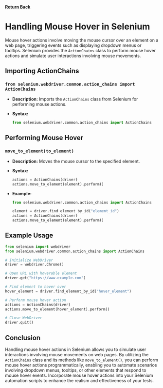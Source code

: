 #### [Return Back](../../selenium_with_python.md)

# Handling Mouse Hover in Selenium

Mouse hover actions involve moving the mouse cursor over an element on a web page, triggering events such as displaying dropdown menus or tooltips. Selenium provides the `ActionChains` class to perform mouse hover actions and simulate user interactions involving mouse movements.

## Importing ActionChains

### `from selenium.webdriver.common.action_chains import ActionChains`

- **Description:** Imports the `ActionChains` class from Selenium for performing mouse actions.

- **Syntax:**
  ```python
  from selenium.webdriver.common.action_chains import ActionChains
  ```

## Performing Mouse Hover

### `move_to_element(to_element)`

- **Description:** Moves the mouse cursor to the specified element.

- **Syntax:**
  ```python
  actions = ActionChains(driver)
  actions.move_to_element(element).perform()
  ```

- **Example:**
  ```python
  from selenium.webdriver.common.action_chains import ActionChains

  element = driver.find_element_by_id("element_id")
  actions = ActionChains(driver)
  actions.move_to_element(element).perform()
  ```

## Example Usage

```python
from selenium import webdriver
from selenium.webdriver.common.action_chains import ActionChains

# Initialize WebDriver
driver = webdriver.Chrome()

# Open URL with hoverable element
driver.get("https://www.example.com")

# Find element to hover over
hover_element = driver.find_element_by_id("hover_element")

# Perform mouse hover action
actions = ActionChains(driver)
actions.move_to_element(hover_element).perform()

# Close WebDriver
driver.quit()
```

## Conclusion

Handling mouse hover actions in Selenium allows you to simulate user interactions involving mouse movements on web pages. By utilizing the `ActionChains` class and its methods like `move_to_element()`, you can perform mouse hover actions programmatically, enabling you to automate scenarios involving dropdown menus, tooltips, or other elements that respond to mouse hover events. Incorporate mouse hover actions into your Selenium automation scripts to enhance the realism and effectiveness of your tests.
